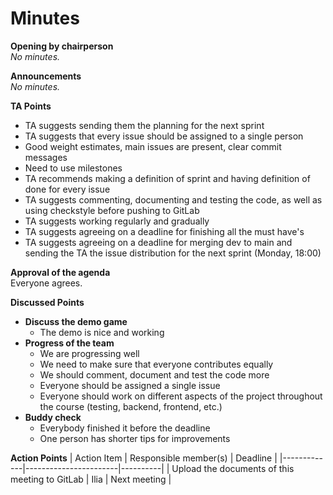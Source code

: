 # Minutes

**Opening by chairperson**\
_No minutes._

**Announcements**\
_No minutes._

**TA Points**

- TA suggests sending them the planning for the next sprint
- TA suggests that every issue should be assigned to a single person
- Good weight estimates, main issues are present, clear commit messages
- Need to use milestones
- TA recommends making a definition of sprint and having definition of done for every issue
- TA suggests commenting, documenting and testing the code, as well as using checkstyle before pushing to GitLab
- TA suggests working regularly and gradually
- TA suggests agreeing on a deadline for finishing all the must have's
- TA suggests agreeing on a deadline for merging dev to main and sending the TA the issue distribution for the next sprint (Monday, 18:00)



**Approval of the agenda**\
Everyone agrees.

**Discussed Points**

- **Discuss the demo game**
    * The demo is nice and working
- **Progress of the team**
    * We are progressing well
    * We need to make sure that everyone contributes equally
    * We should comment, document and test the code more
    * Everyone should be assigned a single issue
    * Everyone should work on different aspects of the project throughout the course (testing, backend, frontend, etc.)
- **Buddy check**
    * Everybody finished it before the deadline
    * One person has shorter tips for improvements

**Action Points**
| Action Item | Responsible member(s) | Deadline |
|-------------|-----------------------|----------|
| Upload the documents of this meeting to GitLab | Ilia | Next meeting |
